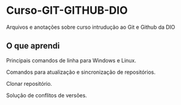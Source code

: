 # Curso-GIT-GITHUB-DIO
Arquivos e anotações sobre curso intrudução ao Git e Github da DIO
## O que aprendi
Principais comandos de linha para Windows e Linux.

Comandos para atualização e sincronização de repositórios.

Clonar repositório.

Solução de conflitos de versões.
